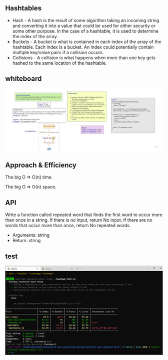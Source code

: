 
## Hashtables
- Hash - A hash is the result of some algorithm taking an incoming string and converting it into a value that could be used for either security or some other purpose. In the case of a hashtable, it is used to determine the index of the array.
- Buckets - A bucket is what is contained in each index of the array of the hashtable. Each index is a bucket. An index could potentially contain multiple key/value pairs if a collision occurs.
- Collisions - A collision is what happens when more than one key gets hashed to the same location of the hashtable.
## whiteboard
![](./hash.jpg)
## Approach & Efficiency
The big O => O(n) time.

The big O => O(n) space.
## API

Write a function called repeated word that finds the first word to occur more than once in a string.
If there is no input, return No input.
If there are no words that occur more than once, return No repeated words.
- Arguments: string
- Return: string
## test 
![](./hashTest.png)